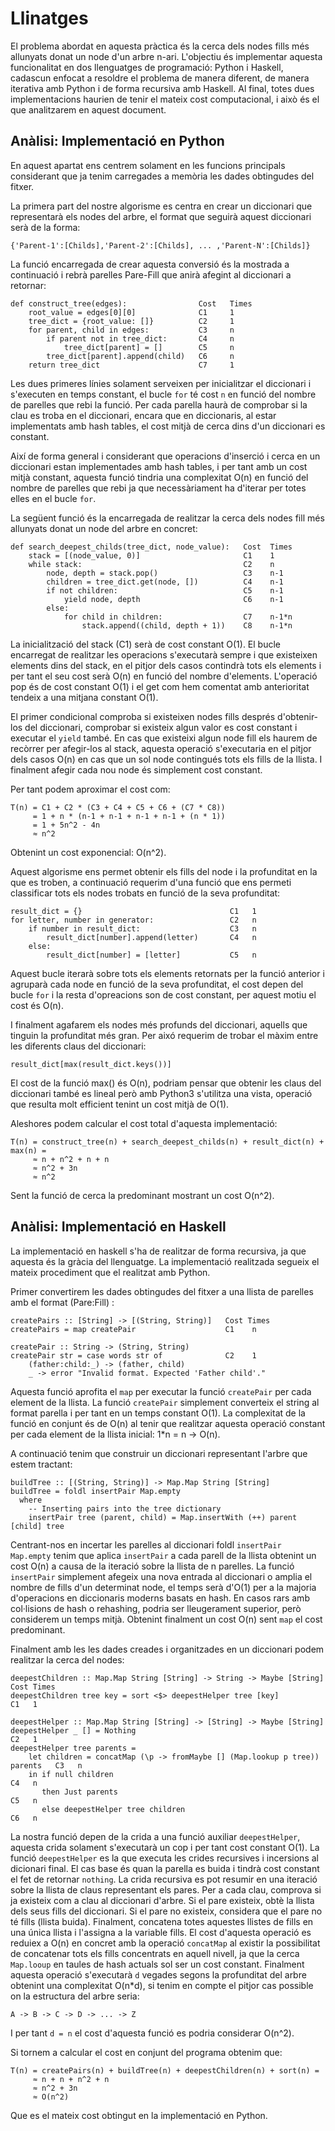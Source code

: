 # Llinatges
El problema abordat en aquesta pràctica és la cerca dels nodes fills més allunyats donat un node d'un arbre n-ari. L'objectiu és implementar aquesta funcionalitat en dos llenguatges de programació: Python i Haskell, cadascun enfocat a resoldre el problema de manera diferent, de manera iterativa amb Python i de forma recursiva amb Haskell.
Al final, totes dues implementacions haurien de tenir el mateix cost computacional, i això és el que analitzarem en aquest document.


## Anàlisi: Implementació en Python
En aquest apartat ens centrem solament en les funcions principals considerant que ja tenim carregades a memòria les dades obtingudes del fitxer.

La primera part del nostre algorisme es centra en crear un diccionari que representarà els nodes del arbre, el format que seguirà aquest diccionari serà de la forma:
```
{'Parent-1':[Childs],'Parent-2':[Childs], ... ,'Parent-N':[Childs]}
```
La funció encarregada de crear aquesta conversió és la mostrada a continuació i rebrà parelles Pare-Fill que anirà afegint al diccionari a retornar:
```
def construct_tree(edges):                Cost   Times
    root_value = edges[0][0]              C1     1
    tree_dict = {root_value: []}          C2     1
    for parent, child in edges:           C3     n
        if parent not in tree_dict:       C4     n
            tree_dict[parent] = []        C5     n
        tree_dict[parent].append(child)   C6     n
    return tree_dict                      C7     1 
```
Les dues primeres línies solament serveixen per inicialitzar el diccionari i s'executen en temps constant, el bucle `for` té cost `n` en funció del nombre de parelles que rebi la funció. Per cada parella haurà de comprobar si la clau es troba en el diccionari, encara que en diccionaris, al estar implementats amb hash tables, el cost mitjà de cerca dins d'un diccionari es constant.

Així de forma general i considerant que operacions d'inserció i cerca en un diccionari estan implementades amb hash tables, i per tant amb un cost mitjà constant, aquesta funció tindria una complexitat O(n) en funció del nombre de parelles que rebi ja que necessàriament ha d'iterar per totes elles en el bucle `for`.

La següent funció és la encarregada de realitzar la cerca dels nodes fill més allunyats donat un node del arbre en concret:
```
def search_deepest_childs(tree_dict, node_value):   Cost  Times
    stack = [(node_value, 0)]                       C1    1
    while stack:                                    C2    n    
        node, depth = stack.pop()                   C3    n-1
        children = tree_dict.get(node, [])          C4    n-1
        if not children:                            C5    n-1
            yield node, depth                       C6    n-1
        else:                                      
            for child in children:                  C7    n-1*n
                stack.append((child, depth + 1))    C8    n-1*n
```
La inicialització del stack (C1) serà de cost constant O(1). El bucle encarregat de realitzar les operacions s'executarà sempre i que existeixen elements dins del stack, en el pitjor dels casos contindrà tots els elements i per tant el seu cost serà O(n) en funció del nombre d'elements.
L'operació pop és de cost constant O(1) i el get com hem comentat amb anterioritat tendeix a una mitjana constant O(1).

El primer condicional comproba si existeixen nodes fills després d'obtenir-los del diccionari, comprobar si existeix algun valor es cost constant i executar el `yield` també.
En cas que existeixi algun node fill els haurem de recòrrer per afegir-los al stack, aquesta operació s'executaria en el pitjor dels casos O(n) en cas que un sol node contingués tots els fills de la llista. I finalment afegir cada nou node és simplement cost constant.

Per tant podem aproximar el cost com:
```
T(n) = C1 + C2 * (C3 + C4 + C5 + C6 + (C7 * C8))
     = 1 + n * (n-1 + n-1 + n-1 + n-1 + (n * 1))
     = 1 + 5n^2 - 4n
     ≈ n^2
```
Obtenint un cost exponencial: O(n^2).

Aquest algorisme ens permet obtenir els fills del node i la profunditat en la que es troben, a continuació requerim d'una funció que ens permeti classificar tots els nodes trobats en funció de la seva profunditat:
```                                              Cost Times
result_dict = {}                                 C1   1
for letter, number in generator:                 C2   n
    if number in result_dict:                    C3   n
        result_dict[number].append(letter)       C4   n
    else:
        result_dict[number] = [letter]           C5   n
```

Aquest bucle iterarà sobre tots els elements retornats per la funció anterior i agruparà cada node en funció de la seva profunditat, el cost depen del bucle `for` i la resta d'opreacions son de cost constant, per aquest motiu el cost és O(n).

I finalment agafarem els nodes més profunds del diccionari, aquells que tinguin la profunditat més gran. Per aixó requerim de trobar el màxim entre les diferents claus del diccionari:
```
result_dict[max(result_dict.keys())]
```

El cost de la funció max() és O(n), podriam pensar que obtenir les claus del diccionari també es lineal però amb Python3 s'utilitza una vista, operació que resulta molt efficient tenint un cost mitjà de O(1).

Aleshores podem calcular el cost total d'aquesta implementació:
```
T(n) = construct_tree(n) + search_deepest_childs(n) + result_dict(n) + max(n) =
     ≈ n + n^2 + n + n 
     ≈ n^2 + 3n
     ≈ n^2
```
Sent la funció de cerca la predominant mostrant un cost O(n^2).

## Anàlisi: Implementació en Haskell
La implementació en haskell s'ha de realitzar de forma recursiva, ja que aquesta és la gràcia del llenguatge. La implementació realitzada segueix el mateix procediment que el realitzat amb Python.

Primer convertirem les dades obtingudes del fitxer a una llista de parelles amb el format (Pare:Fill) :
```
createPairs :: [String] -> [(String, String)]   Cost Times
createPairs = map createPair                    C1    n

createPair :: String -> (String, String)
createPair str = case words str of              C2    1
    (father:child:_) -> (father, child)
    _ -> error "Invalid format. Expected 'Father child'."
```
Aquesta funció aprofita el `map` per executar la funció `createPair` per cada element de la llista. La funció `createPair` simplement converteix el string al format parella i per tant en un temps constant O(1). La complexitat de la funció en conjunt és de O(n) al tenir que realitzar aquesta operació constant per cada element de la llista inicial: 1*n = n -> O(n).

A continuació tenim que construir un diccionari representant l'arbre que estem tractant:
```
buildTree :: [(String, String)] -> Map.Map String [String]
buildTree = foldl insertPair Map.empty
  where
    -- Inserting pairs into the tree dictionary
    insertPair tree (parent, child) = Map.insertWith (++) parent [child] tree
```
Centrant-nos en incertar les parelles al diccionari foldl `insertPair Map.empty` tenim que aplica `insertPair` a cada parell de la llista obtenint un cost O(n) a causa de la iteració sobre la llista de n parelles.
La funció `insertPair` simplement afegeix una nova entrada al diccionari o amplia el nombre de fills d'un determinat node, el temps serà d'O(1) per a la majoria d'operacions en diccionaris moderns basats en hash. En casos rars amb col·lisions de hash o rehashing, podria ser lleugerament superior, però considerem un temps mitjà. Obtenint finalment un cost O(n) sent `map` el cost predominant.

Finalment amb les les dades creades i organitzades en un diccionari podem realitzar la cerca del nodes:
```
deepestChildren :: Map.Map String [String] -> String -> Maybe [String]          Cost Times
deepestChildren tree key = sort <$> deepestHelper tree [key]                    C1   1

deepestHelper :: Map.Map String [String] -> [String] -> Maybe [String]
deepestHelper _ [] = Nothing                                                    C2   1
deepestHelper tree parents =
    let children = concatMap (\p -> fromMaybe [] (Map.lookup p tree)) parents   C3   n
    in if null children                                                         C4   n
       then Just parents                                                        C5   n
       else deepestHelper tree children                                         C6   n
```
La nostra funció depen de la crida a una funció auxiliar `deepestHelper`, aquesta crida solament s'executarà un cop i per tant cost constant O(1). La funció `deepestHelper` es la que executa les crides recursives i incersions al dicionari final. El cas base és quan la parella es buida i tindrà cost constant el fet de retornar `nothing`. 
La crida recursiva es pot resumir en una iteració sobre la llista de claus representant els pares. Per a cada clau, comprova si ja existeix com a clau al diccionari d'arbre.
Si el pare existeix, obtè la llista dels seus fills del diccionari.
Si el pare no existeix, considera que el pare no té fills (llista buida).
Finalment, concatena totes aquestes llistes de fills en una única llista i l'assigna a la variable fills. El cost d'aquesta operació es reduiex a O(n) en concret amb la operació `concatMap` al existir la possibilitat de concatenar tots els fills concentrats en aquell nivell, ja que la cerca `Map.looup` en taules de hash actuals sol ser un cost constant.
Finalment aquesta operació s'executarà `d` vegades segons la profunditat del arbre obtenint una complexitat O(n*d), si tenim en compte el pitjor cas possible on la estructura del arbre seria:
```
A -> B -> C -> D -> ... -> Z
```
I per tant `d = n` el cost d'aquesta funció es podria considerar O(n^2).

Si tornem a calcular el cost en conjunt del programa obtenim que:
```
T(n) = createPairs(n) + buildTree(n) + deepestChildren(n) + sort(n) = 
     ≈ n + n + n^2 + n
     ≈ n^2 + 3n
     ≈ O(n^2)
```
Que es el mateix cost obtingut en la implementació en Python.